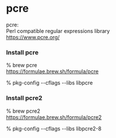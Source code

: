 pcre
===============

pcre:  
Perl compatible regular expressions library  
https://www.pcre.org/  

### Install pcre
% brew pcre  
https://formulae.brew.sh/formula/pcre  

% pkg-config --cflags --libs libpcre  

### Install pcre2

% brew pcre2  
https://formulae.brew.sh/formula/pcre2  

% pkg-config --cflags --libs libpcre2-8


